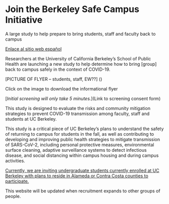 # Join the Berkeley Safe Campus Initiative

A large study to help prepare to bring students, staff and faculty back to campus

[Enlace al sitio web español ]()

Researchers at the University of California Berkeley’s School of
Public Health are launching a new study to help determine how to bring
[group] back to campus safely in the context of COVID-19.

[PICTURE OF FLYER – students, staff, EW??] ()

Click on the image to download the informational flyer

[*Initial screening will only take 5 minutes.*](Link to screening consent form)

This study is designed to evaluate the risks and community mitigation
strategies to prevent COVID-19 transmission among faculty, staff and
students at UC Berkeley.

This study is a critical piece of UC Berkeley’s plans to understand
the safety of returning to campus for students in the fall, as well as
contributing to developing and improving public health strategies to
mitigate transmission of SARS-CoV-2, including personal protective
measures, environmental surface cleaning, adaptive surveillance
systems to detect infectious disease, and social distancing within
campus housing and during campus activities.

[Currently, we are inviting undergraduate students currently enrolled
at UC Berkeley with plans to reside in Alameda or Contra Costa
counties to participate.](students)

This website will be updated when
recruitment expands to other groups of people.





